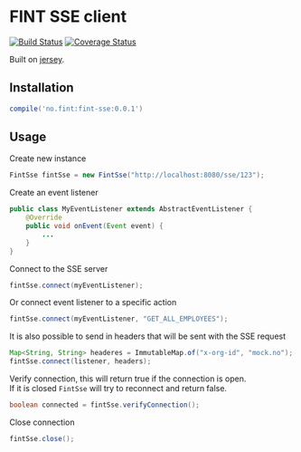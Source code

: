# FINT SSE client

[![Build Status](https://travis-ci.org/FINTlibs/fint-sse.svg?branch=master)](https://travis-ci.org/FINTlibs/fint-sse)
[![Coverage Status](https://coveralls.io/repos/github/FINTlibs/fint-sse/badge.svg?branch=master)](https://coveralls.io/github/FINTlibs/fint-sse?branch=master)

Built on [jersey](https://jersey.github.io/documentation/latest/sse.html).

## Installation

```groovy
compile('no.fint:fint-sse:0.0.1')
```

## Usage

Create new instance
```java
FintSse fintSse = new FintSse("http://localhost:8080/sse/123");
```

Create an event listener
```java
public class MyEventListener extends AbstractEventListener {
    @Override
    public void onEvent(Event event) {
        ...
    }
}
```

Connect to the SSE server
```java
fintSse.connect(myEventListener);
```

Or connect event listener to a specific action
```java
fintSse.connect(myEventListener, "GET_ALL_EMPLOYEES");
```

It is also possible to send in headers that will be sent with the SSE request
```java
Map<String, String> headeres = ImmutableMap.of("x-org-id", "mock.no");
fintSse.connect(listener, headers);
```

Verify connection, this will return true if the connection is open.  
If it is closed `FintSse` will try to reconnect and return false.
```java
boolean connected = fintSse.verifyConnection();
```

Close connection
```java
fintSse.close();
```